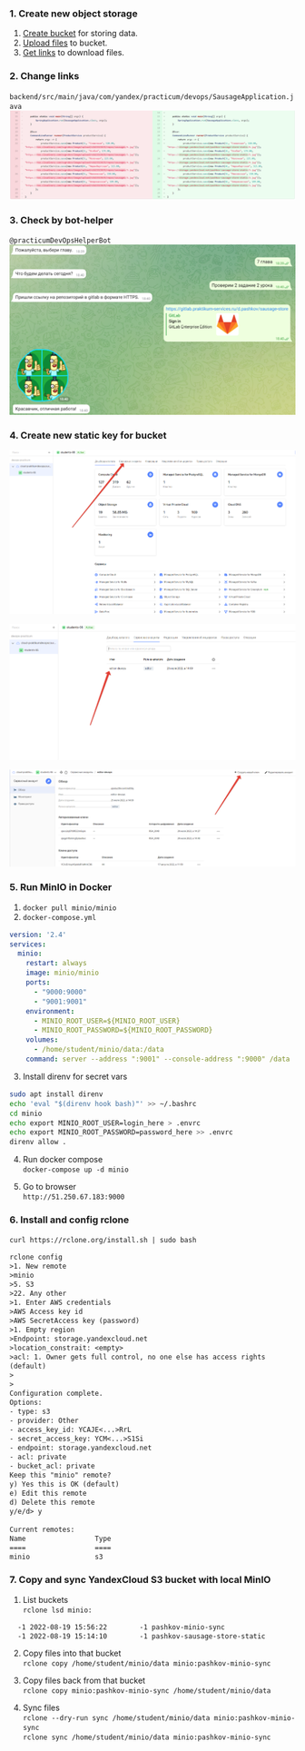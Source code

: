 ### 1. Create new object storage
1. [Create bucket](https://cloud.yandex.com/en/docs/storage/quickstart#the-first-bucket) for storing data.
2. [Upload files](https://cloud.yandex.com/en/docs/storage/quickstart#upload-files) to bucket.
3. [Get links](https://cloud.yandex.com/en/docs/storage/quickstart#get-link) to download files.


### 2. Change links
`backend/src/main/java/com/yandex/practicum/devops/SausageApplication.java`
![change links](/Chapter7-lesson2/01.change-links.png)


### 3. Check by bot-helper
`@practicumDevOpsHelperBot`
![check links by bot](/Chapter7-lesson2/01-1.change-links.png)


### 4. Create new static key for bucket
![service-account](/Chapter7-lesson2/02.service-account.png)  

![editor-devops](/Chapter7-lesson2/03.editor-devops.png)  

![create-new-key](/Chapter7-lesson2/04.create-new-key.png)  

### 5. Run MinIO in Docker
1. `docker pull minio/minio`  
2. `docker-compose.yml`  
```yaml
version: '2.4'
services:
  minio:
    restart: always
    image: minio/minio
    ports:
      - "9000:9000"
      - "9001:9001"
    environment:
      - MINIO_ROOT_USER=${MINIO_ROOT_USER}
      - MINIO_ROOT_PASSWORD=${MINIO_ROOT_PASSWORD}
    volumes:
      - /home/student/minio/data:/data
    command: server --address ":9001" --console-address ":9000" /data
```
3. Install direnv for secret vars  
```bash
sudo apt install direnv
echo 'eval "$(direnv hook bash)"' >> ~/.bashrc
cd minio
echo export MINIO_ROOT_USER=login_here > .envrc
echo export MINIO_ROOT_PASSWORD=password_here >> .envrc
direnv allow .
```
4. Run docker compose  
`docker-compose up -d minio`  

5. Go to browser  
`http://51.250.67.183:9000`


### 6. Install and config rclone 
`curl https://rclone.org/install.sh | sudo bash`  

```shell
rclone config
>1. New remote
>minio
>5. S3
>22. Any other
>1. Enter AWS credentials
>AWS Access key id
>AWS SecretAccess key (password)
>1. Empty region
>Endpoint: storage.yandexcloud.net
>location_constrait: <empty>
>acl: 1. Owner gets full control, no one else has access rights (default)
>
>
Configuration complete.
Options:
- type: s3
- provider: Other
- access_key_id: YCAJE<...>RrL
- secret_access_key: YCM<...>S1Si
- endpoint: storage.yandexcloud.net
- acl: private
- bucket_acl: private
Keep this "minio" remote?
y) Yes this is OK (default)
e) Edit this remote
d) Delete this remote
y/e/d> y

Current remotes:
Name                 Type
====                 ====
minio                s3
```

### 7. Copy and sync YandexCloud S3 bucket with local MinIO
1. List buckets  
`rclone lsd minio:`  
```shell
  -1 2022-08-19 15:56:22        -1 pashkov-minio-sync
  -1 2022-08-19 15:14:10        -1 pashkov-sausage-store-static
```

2. Copy files into that bucket  
`rclone copy /home/student/minio/data minio:pashkov-minio-sync`  

3. Copy files back from that bucket  
`rclone copy minio:pashkov-minio-sync /home/student/minio/data`  

4. Sync files  
`rclone --dry-run sync /home/student/minio/data minio:pashkov-minio-sync`  
`rclone sync /home/student/minio/data minio:pashkov-minio-sync`  
